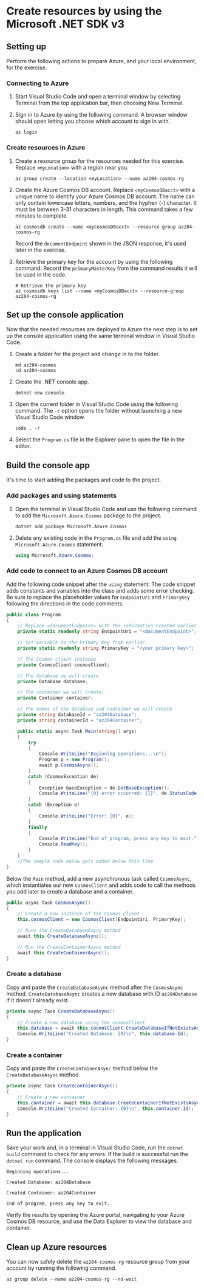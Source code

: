# Create resources by using the Microsoft .NET SDK v3

## Setting up

Perform the following actions to prepare Azure, and your local environment, for the exercise.

### Connecting to Azure

1. Start Visual Studio Code and open a terminal window by selecting Terminal from the top application bar, then choosing New Terminal.
2. Sign in to Azure by using the following command. A browser window should open letting you choose which account to sign in with.

   ```
   az login
   ```

### Create resources in Azure

1. Create a resource group for the resources needed for this exercise. Replace `<myLocation>` with a region near you.

   ```
   az group create --location <myLocation> --name az204-cosmos-rg
   ```

2. Create the Azure Cosmos DB account. Replace `<myCosmosDBacct>` with a unique name to identify your Azure Cosmos DB account. The name can only contain lowercase letters, numbers, and the hyphen (-) character. It must be between 3-31 characters in length. This command takes a few minutes to complete.

   ```
   az cosmosdb create --name <myCosmosDBacct> --resource-group az204-cosmos-rg
   ```

   Record the `documentEndpoint` shown in the JSON response, it's used later in the exercise.

3. Retrieve the primary key for the account by using the following command. Record the `primaryMasterKey` from the command results it will be used in the code.

   ```
   # Retrieve the primary key
   az cosmosdb keys list --name <myCosmosDBacct> --resource-group az204-cosmos-rg
   ```

## Set up the console application

Now that the needed resources are deployed to Azure the next step is to set up the console application using the same terminal window in Visual Studio Code.

1. Create a folder for the project and change in to the folder.

   ```
   md az204-cosmos
   cd az204-cosmos
   ```

2. Create the .NET console app.

   ```
   dotnet new console
   ```

3. Open the current folder in Visual Studio Code using the following command. The `-r` option opens the folder without launching a new Visual Studio Code window.

   ```
   code . -r
   ```

4. Select the `Program.cs` file in the Explorer pane to open the file in the editor.

## Build the console app

It's time to start adding the packages and code to the project.

### Add packages and using statements

1. Open the terminal in Visual Studio Code and use the following command to add the `Microsoft.Azure.Cosmos` package to the project.

   ```
   dotnet add package Microsoft.Azure.Cosmos
   ```

2. Delete any existing code in the `Program.cs` file and add the `using Microsoft.Azure.Cosmos` statement.

   ```csharp
   using Microsoft.Azure.Cosmos;
   ```

### Add code to connect to an Azure Cosmos DB account

Add the following code snippet after the `using` statement. The code snippet adds constants and variables into the class and adds some error checking. Be sure to replace the placeholder values for `EndpointUri` and `PrimaryKey` following the directions in the code comments.

```csharp
public class Program
{
    // Replace <documentEndpoint> with the information created earlier
    private static readonly string EndpointUri = "<documentEndpoint>";

    // Set variable to the Primary Key from earlier.
    private static readonly string PrimaryKey = "<your primary key>";

    // The Cosmos client instance
    private CosmosClient cosmosClient;

    // The database we will create
    private Database database;

    // The container we will create.
    private Container container;

    // The names of the database and container we will create
    private string databaseId = "az204Database";
    private string containerId = "az204Container";

    public static async Task Main(string[] args)
    {
        try
        {
            Console.WriteLine("Beginning operations...\n");
            Program p = new Program();
            await p.CosmosAsync();
        }
        catch (CosmosException de)
        {
            Exception baseException = de.GetBaseException();
            Console.WriteLine("{0} error occurred: {1}", de.StatusCode, de);
        }
        catch (Exception e)
        {
            Console.WriteLine("Error: {0}", e);
        }
        finally
        {
            Console.WriteLine("End of program, press any key to exit.");
            Console.ReadKey();
        }
    }
    //The sample code below gets added below this line
}
```

Below the `Main` method, add a new asynchronous task called `CosmosAsync`, which instantiates our new `CosmosClient` and adds code to call the methods you add later to create a database and a container.

```csharp
public async Task CosmosAsync()
{
    // Create a new instance of the Cosmos Client
    this.cosmosClient = new CosmosClient(EndpointUri, PrimaryKey);

    // Runs the CreateDatabaseAsync method
    await this.CreateDatabaseAsync();

    // Run the CreateContainerAsync method
    await this.CreateContainerAsync();
}
```

### Create a database

Copy and paste the `CreateDatabaseAsync` method after the `CosmosAsync` method. `CreateDatabaseAsync` creates a new database with ID `az204Database` if it doesn't already exist.

```csharp
private async Task CreateDatabaseAsync()
{
    // Create a new database using the cosmosClient
    this.database = await this.cosmosClient.CreateDatabaseIfNotExistsAsync(databaseId);
    Console.WriteLine("Created Database: {0}\n", this.database.Id);
}
```

### Create a container

Copy and paste the `CreateContainerAsync` method below the `CreateDatabaseAsync` method.

```csharp
private async Task CreateContainerAsync()
{
    // Create a new container
    this.container = await this.database.CreateContainerIfNotExistsAsync(containerId, "/LastName");
    Console.WriteLine("Created Container: {0}\n", this.container.Id);
}
```

## Run the application

Save your work and, in a terminal in Visual Studio Code, run the `dotnet build` command to check for any errors. If the build is successful run the `dotnet run` command. The console displays the following messages.

```
Beginning operations...

Created Database: az204Database

Created Container: az204Container

End of program, press any key to exit.
```

Verify the results by opening the Azure portal, navigating to your Azure Cosmos DB resource, and use the Data Explorer to view the database and container.

## Clean up Azure resources

You can now safely delete the `az204-cosmos-rg` resource group from your account by running the following command.

```
az group delete --name az204-cosmos-rg --no-wait
```
